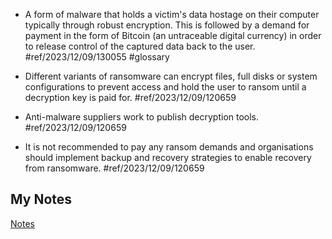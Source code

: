 - A form of malware that holds a victim's data hostage on their computer typically through robust encryption. This is followed by a demand for payment in the form of Bitcoin (an untraceable digital currency) in order to release control of the captured data back to the user. #ref/2023/12/09/130055 #glossary

- Different variants of ransomware can encrypt files, full disks or system configurations to prevent access and hold the user to ransom until a decryption key is paid for.  #ref/2023/12/09/120659
- Anti-malware suppliers work to publish decryption tools.  #ref/2023/12/09/120659 
- It is not recommended to pay any ransom demands and organisations should implement backup and recovery strategies to enable recovery from ransomware.    #ref/2023/12/09/120659
## My Notes
[Notes](mynotes/ransomware-notes.md)
